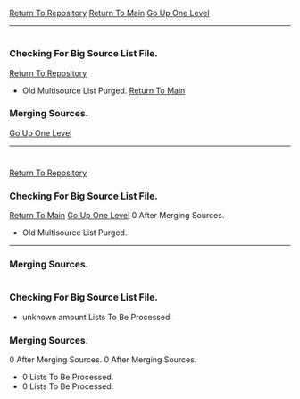 [Return To Repository](https://github.com/DigitalWarrior/piholeparser/)
[Return To Main](https://github.com/DigitalWarrior/piholeparser/blob/master/RecentRunLogs/Mainlog.md)
[Go Up One Level](https://github.com/DigitalWarrior/piholeparser/blob/master/RecentRunLogs/TopLevelScripts/10-Running-Initial-Tasks.md)
____________________________________
# 
### Checking For Big Source List File.
[Return To Repository](https://github.com/DigitalWarrior/piholeparser/)
* Old Multisource List Purged.
[Return To Main](https://github.com/DigitalWarrior/piholeparser/blob/master/RecentRunLogs/Mainlog.md)
### Merging Sources.
[Go Up One Level](https://github.com/DigitalWarrior/piholeparser/blob/master/RecentRunLogs/TopLevelScripts/10-Running-Initial-Tasks.md)
____________________________________
# 
[Return To Repository](https://github.com/DigitalWarrior/piholeparser/)
### Checking For Big Source List File.
[Return To Main](https://github.com/DigitalWarrior/piholeparser/blob/master/RecentRunLogs/Mainlog.md)
[Go Up One Level](https://github.com/DigitalWarrior/piholeparser/blob/master/RecentRunLogs/TopLevelScripts/10-Running-Initial-Tasks.md)
0 After Merging Sources.
* Old Multisource List Purged.
____________________________________
### Merging Sources.
# 
### Checking For Big Source List File.
* unknown amount Lists To Be Processed.
### Merging Sources.
0 After Merging Sources.
0 After Merging Sources.
* 0 Lists To Be Processed.
* 0 Lists To Be Processed.
